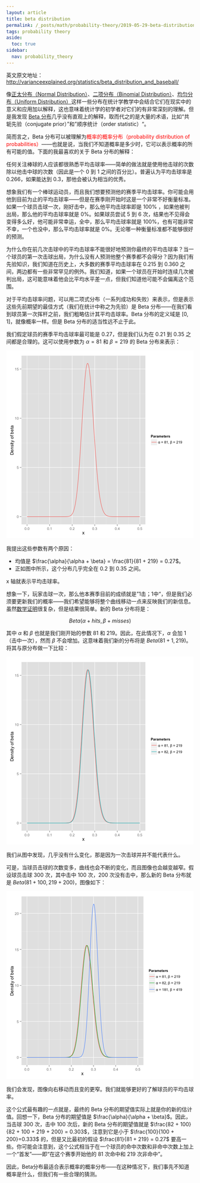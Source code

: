 ```yaml
---
layout: article
title: beta distribution
permalink: /_posts/math/probability-theory/2019-05-29-beta-distribution
tags: probability theory
aside:
  toc: true
sidebar:
  nav: probability_theory
---
```


<!--more-->


英文原文地址：<http://varianceexplained.org/statistics/beta_distribution_and_baseball/>



像[正太分布（Normal Distribution）](http://varianceexplained.org/statistics/beta_distribution_and_baseball/)、[二项分布（Binomial Distribution）](http://varianceexplained.org/statistics/beta_distribution_and_baseball/)、[均匀分布（Uniform Distribution）](http://varianceexplained.org/statistics/beta_distribution_and_baseball/)这样一些分布在统计学教学中会结合它们在现实中的意义和应用加以解释，这也意味着统计学的初学者对它们的有非常深刻的理解。但是我发现 [Beta 分布](http://en.wikipedia.org/wiki/Beta_distribution)几乎没有直观上的解释，取而代之的是大量的术语，比如“共轭先验（conjugate prior）”和”顺序统计（order statistic）“。

简而言之，Beta 分布可以被理解为<font color='red'>概率的概率分布（probability distribution of probabilities）</font>——也就是说，当我们不知道概率是多少时，它可以表示概率的所有可能的值。下面的我最喜欢的关于 Beta 分布的解释：

任何关注棒球的人应该都很熟悉平均击球率——简单的做法就是使用他击球的次数除以他击中球的次数（因此是一个 $0$ 到 $1$ 之间的百分比）。普遍认为平均击球率是 $0.266$，如果能达到 $0.3$，那他会被认为相当的优秀。

想象我们有一个棒球运动员，而且我们想要预测他的赛季平均击球率。你可能会用他到目前为止的平均击球率——但是在赛季刚开始时这是一个非常不好衡量标准。如果一个球员击球一次，刚好击中，那么他平均击球率即是 $100\%$ ，如果他被判出局，那么他的平均击球率就是 $0\%$。如果球员尝试 $5$ 到 $6$ 次，结果也不见得会变得多么好，他可能非常幸运，全中，那么平均击球率就是 $100\%$，也有可能非常不幸，一个也没中，那么平均击球率就是 $0\%$。无论哪一种衡量标准都不能够很好的预测。

为什么你在前几次击球中的平均击球率不能很好地预测你最终的平均击球率？当一个球员的第一次击球出局，为什么没有人预测他整个赛季都不会得分？因为我们有先验知识，我们知道在历史上，大多数的赛季平均击球率在 $0.215$ 到 $0.360$ 之间，两边都有一些非常罕见的例外。我们知道，如果一个球员在开始时连续几次被判出局，这可能意味着他会比平均水平差一点，但我们知道他可能不会偏离这个范围。

对于平均击球率问题，可以用二项式分布（一系列成功和失败）来表示，但是表示这些先前期望的最佳方式（我们在统计中称之为先验）是 Beta 分布——在我们看到球员第一次挥杆之前，我们粗略估计其平均击球率。Beta 分布的定义域是 $[0,1]$，就像概率一样。但是 Beta 分布的适当性远不止于此。

我们假定球员的赛季平均击球率最可能是 $0.27$，但是我们认为在 $0.21$ 到 $0.35$ 之间都是合理的。这可以使用参数为 $\alpha=81$ 和 $\beta=219$ 的 Beta 分布来表示：

![center](assets/plot1-1.png)

我提出这些参数有两个原因：

- 均值是 $\frac{\alpha}{\alpha + \beta} = \frac{81}{81 + 219} = 0.27$。
- 正如图中所示，这个分布几乎完全在 $0.2$ 到 $0.35$ 之间。

x 轴就表示平均击球率。

想象一下，玩家击球一次，那么他本赛季目前的成绩就是”1击；1中“，但是我们必须要更新我们的概率——我们希望能够将整个曲线移动一点来反映我们的新信息。虽然[数学证明](http://en.wikipedia.org/wiki/Conjugate_prior#Example)很复杂，但是结果很简单。新的 Beta 分布将是：

$$
Beta(\alpha + hits, \beta + misses)
$$

其中 $\alpha$ 和 $\beta$ 也就是我们刚开始的参数 $81$ 和 $219$。因此，在此情况下，$\alpha$ 会加 $1$ （击中一次），然而 $\beta$ 不会增加。这意味着我们新的分布将是 $Beta(81 + 1, 219)$。将其与原分布做一下比较：

![center](assets/plot2-1.png)

我们从图中发现，几乎没有什么变化，那是因为一次击球并并不能代表什么。

可是，当球员击球的次数变多，曲线也会不断的变化，而且图像也会越变越窄。假设球员击球 $300$ 次，其中击中 $100$ 次，$200$ 次没有击中，那么新的 Beta 分布就是 $Beta(81 + 100, 219 + 200)$，图像如下：

![center](assets/plot3-1.png)

我们会发现，图像向右移动而且变的更窄。我们就能够更好的了解球员的平均击球率。

这个公式最有趣的一点就是，最终的 Beta 分布的期望值实际上就是你的新的估计值。回想一下，Beta 分布的期望值是 $\frac{\alpha}{\alpha + \beta}$。因此，当击球 $300$ 次，击中 $100$ 次后，新的 Beta 分布的期望值就是 $\frac{82 + 100}{82 + 100 + 219 + 200} = 0.303$，注意到它是小于 $\frac{100}{100 + 200}=0.333$ 的，但是又比最初的假设 $\frac{81}{81 + 219} = 0.27$ 要高一些。你可能会注意到，这个公式相当于在一个球员的命中次数和非命中次数上加上一个“首发”——即“在这个赛季开始他的 $81$ 次命中和 $219$ 次非命中”。

因此，Beta分布最适合表示概率的概率分布——在这种情况下，我们事先不知道概率是什么，但我们有一些合理的猜测。